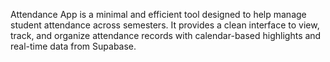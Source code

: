 Attendance App is a minimal and efficient tool designed to help manage student attendance across semesters. It provides a clean interface to view, track, and organize attendance records with calendar-based highlights and real-time data from Supabase.

